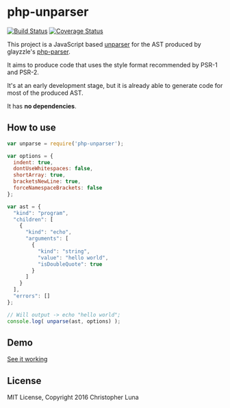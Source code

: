 php-unparser
============

[![Build Status](https://travis-ci.org/glayzzle/php-unparser.svg?branch=master)](https://travis-ci.org/glayzzle/php-unparser)
[![Coverage Status](https://coveralls.io/repos/github/glayzzle/php-unparser/badge.svg?branch=master)](https://coveralls.io/github/glayzzle/php-unparser?branch=master)

This project is a JavaScript based [unparser](https://en.wikipedia.org/wiki/Unparser) for the AST produced by glayzzle's [php-parser](https://github.com/glayzzle/php-parser).

It aims to produce code that uses the style format recommended by PSR-1 and PSR-2.

It's at an early development stage, but it is already able to generate code for most of the produced AST.

It has __no dependencies__.

## How to use

```javascript
var unparse = require('php-unparser');

var options = {
  indent: true,
  dontUseWhitespaces: false,
  shortArray: true,
  bracketsNewLine: true,
  forceNamespaceBrackets: false
};

var ast = {
  "kind": "program",
  "children": [
    {
      "kind": "echo",
      "arguments": [
        {
          "kind": "string",
          "value": "hello world",
          "isDoubleQuote": true
        }
      ]
    }
  ],
  "errors": []
};

// Will output -> echo "hello world";
console.log( unparse(ast, options) );
```

## Demo

[See it working](https://chris-l.github.io/php-unparser/)

## License

MIT License, Copyright 2016 Christopher Luna
